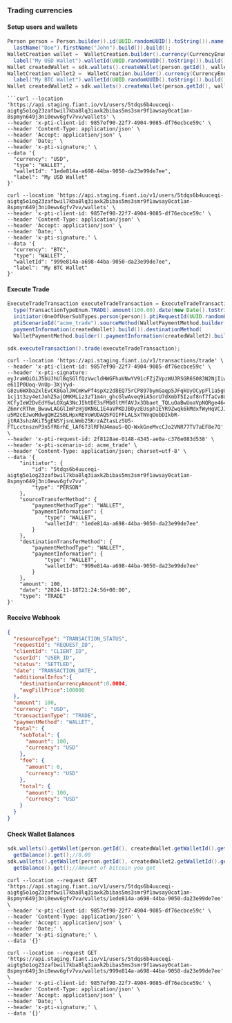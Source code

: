 ### Trading currencies

#### Setup users and wallets
```java
Person person = Person.builder().id(UUID.randomUUID().toString()).name(Name.builder().
  lastName("Doe").firstName("John").build()).build();
WalletCreation wallet =  WalletCreation.builder().currency(CurrencyEnum.USD).
  label("My USD Wallet").walletId(UUID.randomUUID().toString()).build();
Wallet createdWallet = sdk.wallets().createWallet(person.getId(), wallet);
WalletCreation wallet2 =  WalletCreation.builder().currency(CurrencyEnum.BTC).
  label("My BTC Wallet").walletId(UUID.randomUUID().toString()).build();
Wallet createdWallet2 = sdk.wallets().createWallet(person.getId(), wallet2);
```

```curl
```curl --location 'https://api.staging.fiant.io/v1/users/5tdqs6b4uuceqi-aigtg5o1og23zafbwil7kba8lq3iaxk2bibas5ms3smr9f1awsay0cat1an-8spmyn649j3ni0ewv6gfv7vv/wallets' \
--header 'x-pti-client-id: 9857ef90-22f7-4904-9085-df76ecbce59c' \
--header 'Content-Type: application/json' \
--header 'Accept: application/json' \
--header 'Date;' \
--header 'x-pti-signature;' \
--data '{
  "currency": "USD",
  "type": "WALLET",
  "walletId": "1ede814a-a698-44ba-9050-da23e99de7ee",
  "label": "My USD Wallet"
}'

curl --location 'https://api.staging.fiant.io/v1/users/5tdqs6b4uuceqi-aigtg5o1og23zafbwil7kba8lq3iaxk2bibas5ms3smr9f1awsay0cat1an-8spmyn649j3ni0ewv6gfv7vv/wallets' \
--header 'x-pti-client-id: 9857ef90-22f7-4904-9085-df76ecbce59c' \
--header 'Content-Type: application/json' \
--header 'Accept: application/json' \
--header 'Date;' \
--header 'x-pti-signature;' \
--data '{
  "currency": "BTC",
  "type": "WALLET",
  "walletId": "999e814a-a698-44ba-9050-da23e99de7ee",
  "label": "My BTC Wallet"
}'
```
#### Execute Trade
```java
ExecuteTradeTransaction executeTradeTransaction = ExecuteTradeTransaction.builder().
  type(TransactionTypeEnum.TRADE).amount(100.00).date(new Date().toString()).
  initiator(OneOfUserSubTypes.person(person)).ptiRequestId(UUID.randomUUID().toString()).
  ptiScenarioId("acme_trade").sourceMethod(WalletPaymentMethod.builder().
  paymentInformation(createdWallet).build()).destinationMethod(
  WalletPaymentMethod.builder().paymentInformation(createdWallet2).build()).build();

sdk.executeTransaction().trade(executeTradeTransaction);
```
```curl
curl --location 'https://api.staging.fiant.io/v1/transactions/trade' \
--header 'x-pti-client-id: 9857ef90-22f7-4904-9085-df76ecbce59c' \
--header 'x-pti-signature: eyJraWQiOiJ5bUJhUlBqSGlfQzVwcldHWGFhaVNwYV91cFZjZVpzWUJRSGR6S083N2NjIiwiY2lkIjoiOTg1N2VmOTAtMjJmNy00OTA0LTkwODUtZGY3NmVjYmNlNTljIiwiYWxnIjoiUlM1MTIifQ.UE9TVAoxQkJGMTJDQ0JGM0VEQjVDNTU0NTZCQzNERTNBRTgyMjQ5REEzNUNFRUFFNDBEMjVCREI4Qjg1MDQ3NjYwNzc0CmNvbnRlbnQtdHlwZTphcHBsaWNhdGlvbi9qc29uOyBjaGFyc2V0PXV0Zi04CmRhdGU6TW9uLCAxOCBOb3YgMjAyNCAyMToyNDo1NiBHTVQKeC1wdGktY2xpZW50LWlkOjk4NTdlZjkwLTIyZjctNDkwNC05MDg1LWRmNzZlY2JjZTU5YwovdjEvdXNlcnMvJTdCJTdCdXNlcjQtaWQlN0QlN0QvcGF5bWVudC1pbmZvcm1hdGlvbg.pKg0OstNq-e61IP0Uoq-VnUp-3XjYyd-G8zu6WXba2xlEvCK8GalJWCmKwPf4spXz2d8EQ75rCP897bymGaqp5JFqkUyOCypFl1a5gUGoG6r_2BWW1JaPJEr2qUoaJevn6iKoGTaBCmD07GJIANjB17c5KE2I5m2SRUQUDuwMlDCMwjF6gMxCswA0Gz2bLUyCE2tCfUn2OqRcGR-1cj1t3zy4etJohZ5ajOMKMLiz3zT1m4n_ghcGlwAveq9iA5orU7dXmbT5Izuf8nf7faCv8UmSynfc4Zr-XCfyIeW2DvEdY6wLOXqA3NcJIhtDE3sFMb0ltMfAVJx3Dbaet_TQLuOaBwUoaVpNQRge464UkZHw7UoQdVv5OwMoJPr3r1BBv06q0k6S7wupfUFr6Zq5cmPjNA75nD5LnxocI761qIOpEZCe7-Z6mrcRThm_BwuwLAGGlImPzHjUKN6L1E4aVPKDJBOyzEUsph1EYR9Zwqk6kMdxfWyHqVCJJ1yj4OU4JZJ-u5M2cEJwoMdwgQHZ2SBLHpxREVoWUDAQSFOIFFLALSxTNVqOobDIkbR-jtRA3shzAKiT5gENSYjsnLWmb25KrzAZtasLzSU5-FTLcctnsznP3n5fR6rhE_lAf673lRFhU4mauS-QO-WxkGneMvcCJo2VNR77TV7aEF8e7Q' \
--header 'x-pti-request-id: 2f8128ae-0148-4345-ae0a-c376e083d538' \
--header 'x-pti-scenario-id: acme_trade' \
--header 'Content-Type: application/json; charset=utf-8' \
--data '{
    "initiator": {
        "id": "5tdqs6b4uuceqi-aigtg5o1og23zafbwil7kba8lq3iaxk2bibas5ms3smr9f1awsay0cat1an-8spmyn649j3ni0ewv6gfv7vv",
        "type": "PERSON"
    },
    "sourceTransferMethod": {
        "paymentMethodType": "WALLET",
        "paymentInformation": {
            "type": "WALLET",
            "walletId": "1ede814a-a698-44ba-9050-da23e99de7ee"
        }
    },
    "destinationTransferMethod": {
        "paymentMethodType": "WALLET",
        "paymentInformation": {
            "type": "WALLET",
            "walletId": "999e814a-a698-44ba-9050-da23e99de7ee"
        }
    },
    "amount": 100,
    "date": "2024-11-18T21:24:56+00:00",
    "type": "TRADE"
}'
```

#### Receive Webhook
```json
{
  "resourceType": "TRANSACTION_STATUS",
  "requestId": "REQUEST_ID",
  "clientId": "CLIENT_ID",
  "userId": "USER_ID",
  "status": "SETTLED",
  "date": "TRANSACTION_DATE",
  "additionalInfos":{
    "destinationCurrencyAmount":0.0004,
    "avgFillPrice":100000
  },
  "amount": 100,
  "currency": "USD",
  "transactionType": "TRADE",
  "paymentMethod": "WALLET",
  "total": {
    "subTotal": {
      "amount": 100,
      "currency": "USD"
    },
    "fee": {
      "amount": 0,
      "currency": "USD"
    },
    "total": {
      "amount": 100,
      "currency": "USD"
    }
  }
}
```

#### Check Wallet Balances
```java
sdk.wallets().getWallet(person.getId(), createdWallet.getWalletId().get()).
  getBalance().get();//0.00
sdk.wallets().getWallet(person.getId(), createdWallet2.getWalletId().get()).
  getBalance().get();//Amount of bitcoin you get
```
```curl
curl --location --request GET 'https://api.staging.fiant.io/v1/users/5tdqs6b4uuceqi-aigtg5o1og23zafbwil7kba8lq3iaxk2bibas5ms3smr9f1awsay0cat1an-8spmyn649j3ni0ewv6gfv7vv/wallets/1ede814a-a698-44ba-9050-da23e99de7ee' \
--header 'x-pti-client-id: 9857ef90-22f7-4904-9085-df76ecbce59c' \
--header 'Content-Type: application/json' \
--header 'Accept: application/json' \
--header 'Date;' \
--header 'x-pti-signature;' \
--data '{}'

curl --location --request GET 'https://api.staging.fiant.io/v1/users/5tdqs6b4uuceqi-aigtg5o1og23zafbwil7kba8lq3iaxk2bibas5ms3smr9f1awsay0cat1an-8spmyn649j3ni0ewv6gfv7vv/wallets/999e814a-a698-44ba-9050-da23e99de7ee' \
--header 'x-pti-client-id: 9857ef90-22f7-4904-9085-df76ecbce59c' \
--header 'Content-Type: application/json' \
--header 'Accept: application/json' \
--header 'Date;' \
--header 'x-pti-signature;' \
--data '{}'
```